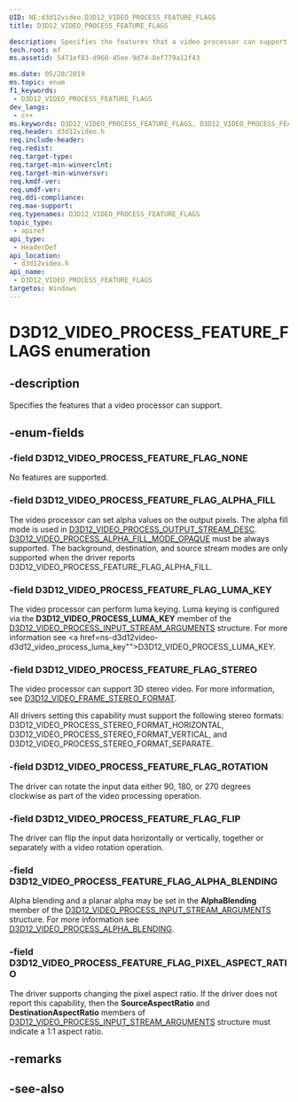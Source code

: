 ```yaml
---
UID: NE:d3d12video.D3D12_VIDEO_PROCESS_FEATURE_FLAGS
title: D3D12_VIDEO_PROCESS_FEATURE_FLAGS

description: Specifies the features that a video processor can support.
tech.root: mf
ms.assetid: 5471ef83-d960-45ee-9d74-8ef779a12f43

ms.date: 05/28/2019 
ms.topic: enum
f1_keywords:
 - D3D12_VIDEO_PROCESS_FEATURE_FLAGS
dev_langs:
 - c++
ms.keywords: D3D12_VIDEO_PROCESS_FEATURE_FLAGS, D3D12_VIDEO_PROCESS_FEATURE_FLAGS, 
req.header: d3d12video.h
req.include-header:
req.redist:
req.target-type:
req.target-min-winverclnt:
req.target-min-winversvr:
req.kmdf-ver:
req.umdf-ver:
req.ddi-compliance:
req.max-support:
req.typenames: D3D12_VIDEO_PROCESS_FEATURE_FLAGS
topic_type: 
 - apiref
api_type: 
 - HeaderDef
api_location: 
 - d3d12video.h
api_name: 
 - D3D12_VIDEO_PROCESS_FEATURE_FLAGS
targetos: Windows
---
```


# D3D12_VIDEO_PROCESS_FEATURE_FLAGS enumeration

## -description

Specifies the features that a video processor can support.

## -enum-fields

### -field D3D12_VIDEO_PROCESS_FEATURE_FLAG_NONE 

No features are supported.

### -field D3D12_VIDEO_PROCESS_FEATURE_FLAG_ALPHA_FILL 

The video processor can set alpha values on the output pixels. The alpha fill mode is used in <a href="ns-d3d12video-d3d12_video_process_output_stream_desc">D3D12_VIDEO_PROCESS_OUTPUT_STREAM_DESC</a>.  <a href="ne-d3d12video-d3d12_video_process_alpha_fill_mode">D3D12_VIDEO_PROCESS_ALPHA_FILL_MODE_OPAQUE</a> must be always supported.  The background, destination, and source stream modes are only supported when the driver reports D3D12_VIDEO_PROCESS_FEATURE_FLAG_ALPHA_FILL.

### -field D3D12_VIDEO_PROCESS_FEATURE_FLAG_LUMA_KEY 

The video processor can perform luma keying.  Luma keying is configured via the **D3D12_VIDEO_PROCESS_LUMA_KEY** member of the <a href="ns-d3d12video-d3d12_video_process_input_stream_arguments">D3D12_VIDEO_PROCESS_INPUT_STREAM_ARGUMENTS</a> structure. For more information see <a href=ns-d3d12video-d3d12_video_process_luma_key"">D3D12_VIDEO_PROCESS_LUMA_KEY</a>.

### -field D3D12_VIDEO_PROCESS_FEATURE_FLAG_STEREO 

The video processor can support 3D stereo video. For more information, see <a href="ne-d3d12video-d3d12_video_frame_stereo_format">D3D12_VIDEO_FRAME_STEREO_FORMAT</a>.

All drivers setting this capability must support the following stereo formats: D3D12_VIDEO_PROCESS_STEREO_FORMAT_HORIZONTAL, D3D12_VIDEO_PROCESS_STEREO_FORMAT_VERTICAL, and D3D12_VIDEO_PROCESS_STEREO_FORMAT_SEPARATE.


### -field D3D12_VIDEO_PROCESS_FEATURE_FLAG_ROTATION 

The driver can rotate the input data either 90, 180, or 270 degrees clockwise as part of the video processing operation.

### -field D3D12_VIDEO_PROCESS_FEATURE_FLAG_FLIP 

The driver can flip the input data horizontally or vertically, together or separately with a video rotation operation.

### -field D3D12_VIDEO_PROCESS_FEATURE_FLAG_ALPHA_BLENDING 

Alpha blending and a planar alpha may be set in the **AlphaBlending** member of the <a href="ns-d3d12video-d3d12_video_process_input_stream_arguments">D3D12_VIDEO_PROCESS_INPUT_STREAM_ARGUMENTS</a> structure.  For more information see <a href="ns-d3d12video-d3d12_video_process_alpha_blending">D3D12_VIDEO_PROCESS_ALPHA_BLENDING</a>.

### -field D3D12_VIDEO_PROCESS_FEATURE_FLAG_PIXEL_ASPECT_RATIO 

The driver supports changing the pixel aspect ratio.  If the driver does not report this capability, then the **SourceAspectRatio** and **DestinationAspectRatio** members of <a href="ns-d3d12video-d3d12_video_process_input_stream_arguments">D3D12_VIDEO_PROCESS_INPUT_STREAM_ARGUMENTS</a> structure must indicate a 1:1 aspect ratio.

## -remarks

## -see-also
